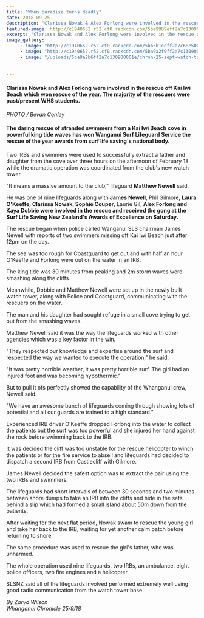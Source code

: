 ```yaml
---
title: "When paradise turns deadly"
date: 2018-09-25
description: "Clarissa Nowak & Alex Forlong were involved in the rescue off Kai Iwi Beach which won rescue of the year."
featured-image: http://c1940652.r52.cf0.rackcdn.com/5ba9989eff2a7c130900001c/Alex-Forlong--Clarissa-Nowak-lifesaving-chron-25-sept.jpg
excerpt: "Clarissa Nowak and Alex Forlong were involved in the rescue off Kai Iwi Beach which won rescue of the year."
image_gallery:
     - image: "http://c1940652.r52.cf0.rackcdn.com/5bb5b1eeff2a7c68e50000e4/Clarissa-Nowak-NZ-top-surf-rescue.jpg"
     - image: "http://c1940652.r52.cf0.rackcdn.com/5ba9a2f9ff2a7c1309000020/chron-25-sept-lifesavings.jpg"
     - image: "/uploads/5ba9a2b6ff2a7c130900001e/chron-25-sept-watch-tower.PNG"
    
    
---
```


<h4><span>Clarissa Nowak and Alex Forlong were involved in the rescue off Kai Iwi Beach which won rescue of the year. The majority of the rescuers were past/present WHS students.</span></h4>
<p><em>PHOTO / Bevan Conley</em></p>
<h4 class="element element-paragraph">The daring rescue of stranded swimmers from a Kai Iwi Beach cove in powerful king tide waves has won Wanganui Surf Lifeguard Service the rescue of the year awards from surf life saving's national body.</h4>
<p class="element element-paragraph">Two IRBs and swimmers were used to successfully extract a father and daughter from the cove over three hours on the afternoon of February 18 while the dramatic operation was coordinated from the club's new watch tower.</p>
<p class="element element-paragraph">"It means a massive amount to the club," lifeguard <strong>Matthew Newell</strong> said.</p>
<p class="element element-paragraph">He was one of nine lifeguards along with<strong> James Newell</strong>, Phil Gilmore, <strong>Laura O'Keeffe, Clarissa Nowak, Sophie Couper,</strong> Laurie Gil, <strong>Alex Forlong and Kaya Dobbie were involved in the rescue and received the gong at the Surf Life Saving New Zealand's Awards of Excellence on Saturday.</strong></p>
<p class="element element-paragraph">The rescue began when police called Wanganui SLS chairman James Newell with reports of two swimmers missing off Kai Iwi Beach just after 12pm on the day.</p>
<p class="element element-paragraph">The sea was too rough for Coastguard to get out and with half an hour O'Keeffe and Forlong were out on the water in an IRB.</p>
<p class="element element-paragraph">The king tide was 30 minutes from peaking and 2m storm waves were smashing along the cliffs.</p>
<p class="element element-paragraph">Meanwhile, Dobbie and Matthew Newell were set up in the newly built watch tower, along with Police and Coastguard, communicating with the rescuers on the water.</p>
<p class="element element-paragraph">The man and his daughter had sought refuge in a small cove trying to get out from the smashing waves.</p>
<p class="element element-paragraph">Matthew Newell said it was the way the lifeguards worked with other agencies which was a key factor in the win.</p>
<p class="element element-paragraph">"They respected our knowledge and expertise around the surf and respected the way we wanted to execute the operation," he said.</p>
<p class="element element-paragraph">"It was pretty horrible weather, it was pretty horrible surf. The girl had an injured foot and was becoming hypothermic."</p>
<p class="element element-paragraph">But to pull it ofs perfectly showed the capability of the Whanganui crew, Newell said.</p>
<p class="element element-paragraph">"We have an awesome bunch of lifeguards coming through showing lots of potential and all our guards are trained to a high standard."</p>
<p class="element element-paragraph">Experienced IRB driver O'Keeffe dropped Forlong into the water to collect the patients but the surf was too powerful and she injured her hand against the rock before swimming back to the IRB.</p>
<p class="element element-paragraph">It was decided the cliff was too unstable for the rescue helicopter to winch the patients or for the fire service to abseil and lifeguards had decided to dispatch a second IRB from Castlecliff with Gilmore.</p>
<p class="element element-paragraph">James Newell decided the safest option was to extract the pair using the two IRBs and swimmers.</p>
<p class="element element-paragraph">The lifeguards had short intervals of between 30 seconds and two minutes between shore dumps to take an IRB into the cliffs and hide in the sets behind a slip which had formed a small island about 50m down from the patients.</p>
<p class="element element-paragraph">After waiting for the next flat period, Nowak swam to rescue the young girl and take her back to the IRB, waiting for yet another calm patch before returning to shore.</p>
<p class="element element-paragraph">The same procedure was used to rescue the girl's father, who was unharmed.</p>
<p class="element element-paragraph">The whole operation used nine lifeguards, two IRBs, an ambulance, eight police officers, two fire engines and a helicopter.</p>
<p class="element element-paragraph">SLSNZ said all of the lifeguards involved performed extremely well using good radio communication from the watch tower base.</p>
<p class="element element-paragraph"><em>By Zaryd Wilson<br />Whanganui Chronicle 25/9/18</em></p>

